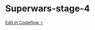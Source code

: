 # Superwars-stage-4

[Edit in Codeflow ⚡️](https://stackblitz.com/~/github.com/moonknight324/Superwars-stage-4)